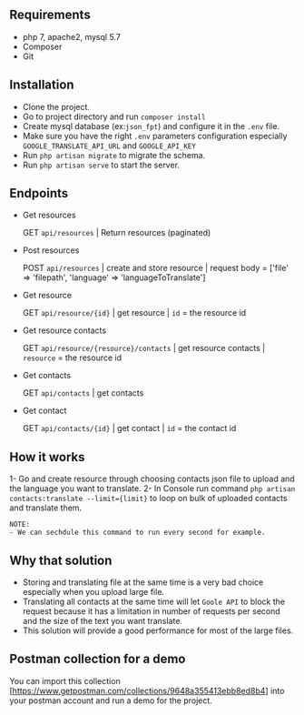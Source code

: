 ## Requirements
- php 7, apache2, mysql 5.7
- Composer
- Git

## Installation
- Clone the project.
- Go to project directory and run `composer install`
- Create mysql database (ex:`json_fpt`) and configure it in the `.env` file.
- Make sure you have the right `.env` parameters configuration especially `GOOGLE_TRANSLATE_API_URL` and `GOOGLE_API_KEY`
- Run `php artisan migrate` to migrate the schema.
- Run `php artisan serve` to start the server.

## Endpoints
- Get resources

  GET `api/resources` | Return resources (paginated)
- Post resources

  POST `api/resources` | create and store resource | request body = ['file' => 'filepath', 'language' => 'languageToTranslate']
  
- Get resource

  GET `api/resource/{id}` | get resource | `id` = the resource id

- Get resource contacts

  GET `api/resource/{resource}/contacts` | get resource contacts | `resource` = the resource id

- Get contacts

  GET `api/contacts` | get contacts 

- Get contact

  GET `api/contacts/{id}` | get contact | `id` = the contact id
  
## How it works
1- Go and create resource through choosing contacts json file to upload and the language you want to translate.
2- In Console run command `php artisan contacts:translate --limit={limit}` to loop on bulk of uploaded contacts and translate them.
```ssh
NOTE: 
- We can sechdule this command to run every second for example.
```

## Why that solution
* Storing and translating file at the same time is a very bad choice especially when you upload large file.
* Translating all contacts at the same time will let `Goole API` to block the request because it has a limitation in number of requests per second and the size of the text you want translate.
* This solution will provide a good performance for most of the large files.

## Postman collection for a demo
You can import this collection [https://www.getpostman.com/collections/9648a355413ebb8ed8b4] into your postman account and run a demo for the project.
